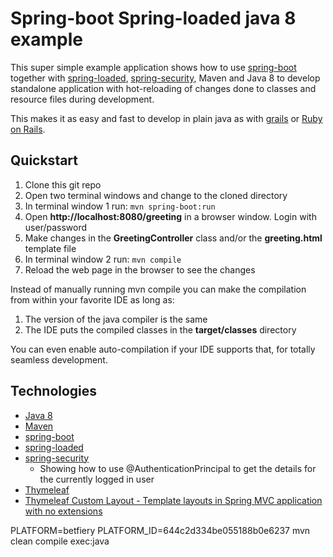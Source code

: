 # Spring-boot Spring-loaded java 8 example

This super simple example application shows how to use [spring-boot](http://projects.spring.io/spring-boot/) together
with [spring-loaded](https://github.com/spring-projects/spring-loaded), [spring-security](http://projects.spring.io/spring-security/),
Maven and Java 8 to develop standalone application with hot-reloading of changes done to classes and resource files during development.

This makes it as easy and fast to develop in plain java as with [grails](https://grails.org) or
[Ruby on Rails](http://rubyonrails.org).

## Quickstart

1. Clone this git repo
1. Open two terminal windows and change to the cloned directory
1. In terminal window 1 run: `mvn spring-boot:run`
1. Open **http://localhost:8080/greeting** in a browser window. Login with user/password
1. Make changes in the **GreetingController** class and/or the **greeting.html** template file
1. In terminal window 2 run: `mvn compile`
1. Reload the web page in the browser to see the changes

Instead of manually running mvn compile you can make the compilation from within your favorite IDE as long as:

1. The version of the java compiler is the same
1. The IDE puts the compiled classes in the **target/classes** directory

You can even enable auto-compilation if your IDE supports that, for totally seamless development.


## Technologies

* [Java 8](http://java.oracle.com)
* [Maven](http://maven.apache.org)
* [spring-boot](http://projects.spring.io/spring-boot/)
* [spring-loaded](https://github.com/spring-projects/spring-loaded)
* [spring-security](http://projects.spring.io/spring-security/)
    * Showing how to use @AuthenticationPrincipal to get the details for the currently logged in user
* [Thymeleaf](http://www.thymeleaf.org)
* [Thymeleaf Custom Layout - Template layouts in Spring MVC application with no extensions](https://github.com/kolorobot/thymeleaf-custom-layout)

PLATFORM=betfiery PLATFORM_ID=644c2d334be055188b0e6237 mvn clean compile exec:java